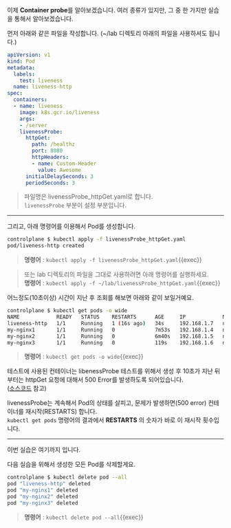 이제 **Container probe**를 알아보겠습니다.
여러 종류가 있지만, 그 중 한 가지만 실습을 통해서 알아보겠습니다.

먼저 아래와 같은 파일을 작성합니다. (~/lab 디렉토리 아래의 파일을 사용하셔도 됩니다.)

```yaml
apiVersion: v1
kind: Pod
metadata:
  labels:
    test: liveness
  name: liveness-http
spec:
  containers:
  - name: liveness
    image: k8s.gcr.io/liveness
    args:
    - /server
    livenessProbe:
      httpGet:
        path: /healthz
        port: 8080
        httpHeaders:
        - name: Custom-Header
          value: Awesome
      initialDelaySeconds: 3
      periodSeconds: 3
```

> 파일명은 livenessProbe_httpGet.yaml로 합니다.  
> `livenessProbe` 부분이 설정 부분입니다.

---

그리고, 아래 명령어를 이용해서 Pod를 생성합니다.

```bash
controlplane $ kubectl apply -f livenessProbe_httpGet.yaml
pod/liveness-http created
```

> **명령어** : `kubectl apply -f livenessProbe_httpGet.yaml`{{exec}}  

> 또는 lab 디렉토리의 파일을 그대로 사용하려면 아래 명령어를 실행하세요.  
> **명령어** : `kubectl apply -f ~/lab/livenessProbe_httpGet.yaml`{{exec}}

어느정도(10초이상) 시간이 지난 후 조회를 해보면 아래와 같이 보일거예요.

```bash
controlplane $ kubectl get pods -o wide
NAME            READY   STATUS    RESTARTS      AGE     IP            NODE     NOMINATED NODE   READINESS GATES
liveness-http   1/1     Running   1 (16s ago)   34s     192.168.1.7   node01   <none>           <none>
my-nginx1       1/1     Running   0             7m53s   192.168.1.4   node01   <none>           <none>
my-nginx2       1/1     Running   0             6m40s   192.168.1.5   node01   <none>           <none>
my-nginx3       1/1     Running   0             119s    192.168.1.6   node01   <none>           <none>
```

> **명령어** : `kubectl get pods -o wide`{{exec}}  

테스트에 사용된 컨테이너는 libenessProbe 테스트를 위해서 생성 후 10초가 지난 뒤부터는 httpGet 요청에 대해서 500 Error를 발생하도록 되어있습니다.  
([소스코드](https://github.com/kubernetes/kubernetes/blob/master/test/images/agnhost/liveness/server.go) 참고)

livenessProbe는 계속해서 Pod의 상태를 살피고, 문제가 발생하면(500 error) 컨테이너를 재시작(RESTARTS) 합니다.  
`kubectl get pods` 명령어의 결과에서 **RESTARTS** 의 숫자가 바로 이 재시작 횟수입니다.

---

이번 실습은 여기까지 입니다.

다음 실습을 위해서 생성한 모든 Pod를 삭제할게요.

```bash
controlplane $ kubectl delete pod --all
pod "liveness-http" deleted
pod "my-nginx1" deleted
pod "my-nginx2" deleted
pod "my-nginx3" deleted
```

> **명령어** : `kubectl delete pod --all`{{exec}}  


